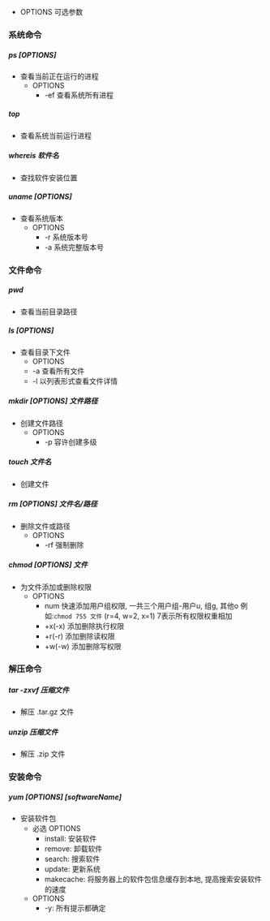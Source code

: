 + OPTIONS 可选参数

### 系统命令

##### ps [OPTIONS] 
+ 查看当前正在运行的进程
    + OPTIONS
        + -ef 查看系统所有进程

##### top
+ 查看系统当前运行进程

##### whereis 软件名
+ 查找软件安装位置

##### uname [OPTIONS] 
+ 查看系统版本
    + OPTIONS
        + -r 系统版本号
        + -a 系统完整版本号




### 文件命令

##### pwd
+ 查看当前目录路径

##### ls [OPTIONS]
+ 查看目录下文件
    + OPTIONS
     + -a 查看所有文件
     + -l 以列表形式查看文件详情

##### mkdir [OPTIONS] 文件路径
+ 创建文件路径
    + OPTIONS
        + -p 容许创建多级

##### touch 文件名
+ 创建文件

##### rm [OPTIONS] 文件名/路径
+ 删除文件或路径
    + OPTIONS
        - -rf 强制删除

##### chmod [OPTIONS] 文件
+ 为文件添加或删除权限
    + OPTIONS
        + num 快速添加用户组权限, 一共三个用户组-用户u, 组g, 其他o 例如:`chmod 755 文件` (r=4, w=2, x=1) 7表示所有权限权重相加
        + +x(-x) 添加删除执行权限
        + +r(-r) 添加删除读权限
        + +w(-w) 添加删除写权限




### 解压命令

##### tar -zxvf 压缩文件
+ 解压 .tar.gz 文件

##### unzip 压缩文件
+ 解压 .zip 文件



### 安装命令

##### yum [OPTIONS] [softwareName]
+ 安装软件包
    + 必选 OPTIONS
        + install: 安装软件
        + remove: 卸载软件
        + search: 搜索软件
        + update: 更新系统
        + makecache: 将服务器上的软件包信息缓存到本地, 提高搜索安装软件的速度
    + OPTIONS
        + -y: 所有提示都确定

